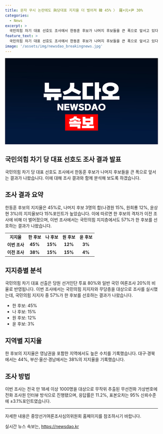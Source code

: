 ```yaml
---
title: 문자 무시 논란에도 與당대표 지지율 더 벌어져 韓 45% 〉 羅+元+尹 30%
categories:
  - News
excerpt: >
  국민의힘 차기 대표 선호도 조사에서 한동훈 후보가 나머지 후보들을 큰 폭으로 앞서고 있다는 여론조사 결과가 나왔다. 국민의힘 차기 대표는 당원 선거인단 투표 80%와 일반 국민 여론조사 20% 비율로 반영해 선출되며, 한동훈 후보는 이 조사에서 45%의 지지를 얻었다. 이번 조사는 전국 만 18세 이상 1000명을 대상으로 진행됐으며, 한 동향이 뜨거운 대구·경북과 부산·울산·경남 지역에서도 높은 지지를 얻고 있는 것으로 나타났다. (150자)
feature_text: >
  국민의힘 차기 대표 선호도 조사에서 한동훈 후보가 나머지 후보들을 큰 폭으로 앞서고 있다는 여론조사 결과가 나왔다. 국민의힘 차기 대표는 당원 선거인단 투표 80%와 일반 국민 여론조사 20% 비율로 반영해 선출되며, 한동훈 후보는 이 조사에서 45%의 지지를 얻었다. 이번 조사는 전국 만 18세 이상 1000명을 대상으로 진행됐으며, 한 동향이 뜨거운 대구·경북과 부산·울산·경남 지역에서도 높은 지지를 얻고 있는 것으로 나타났다. (150자)
image: '/assets/img/newsdao_breakingnews.jpg'
---
```


<p><img src="/assets/img/newsdao_breakingnews.jpg" alt="bookingtag 속보" /></p>

<h2>국민의힘 차기 당 대표 선호도 조사 결과 발표</h2>

<p data-ke-size="size16">국민의힘 차기 당 대표 선호도 조사에서 한동훈 후보가 나머지 후보들을 큰 폭으로 앞서는 결과가 나왔습니다. 이에 대해 조사 결과와 함께 분석해 보도록 하겠습니다.</p>

<h2 data-ke-size="size26">조사 결과 요약</h2>

<p data-ke-size="size16">한동훈 후보의 지지율은 45%로, 나머지 후보 3명의 합(나경원 15%, 원희룡 12%, 윤상현 3%)의 지지율보다 15%포인트가 높았습니다. 이에 따르면 한 후보의 격차가 이전 조사에 비해 더 벌어졌으며, 이번 조사에서는 국민의힘 지지층에서도 57%가 한 후보를 선호하는 결과가 나왔습니다.</p>

<table>
  <tr>
    <td style="text-align: center; height: 17px;"><b>지지율</b></td>
    <td style="text-align: center; height: 17px;"><b>한 후보</b></td>
    <td style="text-align: center; height: 17px;"><b>나 후보</b></td>
    <td style="text-align: center; height: 17px;"><b>원 후보</b></td>
    <td style="text-align: center; height: 17px;"><b>윤 후보</b></td>
  </tr>
  <tr>
    <td style="text-align: center; height: 17px;"><b>이번 조사</b></td>
    <td style="text-align: center; height: 17px;"><b>45%</b></td>
    <td style="text-align: center; height: 17px;"><b>15%</b></td>
    <td style="text-align: center; height: 17px;"><b>12%</b></td>
    <td style="text-align: center; height: 17px;"><b>3%</b></td>
  </tr>
  <tr>
    <td style="text-align: center; height: 17px;"><b>이전 조사</b></td>
    <td style="text-align: center; height: 17px;"><b>38%</b></td>
    <td style="text-align: center; height: 17px;"><b>15%</b></td>
    <td style="text-align: center; height: 17px;"><b>15%</b></td>
    <td style="text-align: center; height: 17px;"><b>4%</b></td>
  </tr>
</table>

<h2 data-ke-size="size26">지지층별 분석</h2>

<p data-ke-size="size16">국민의힘 차기 대표 선출은 당원 선거인단 투표 80%와 일반 국민 여론조사 20%의 비율로 반영됩니다. 이번 조사에서는 국민의힘 지지자와 무당층을 대상으로 조사를 실시했는데, 국민의힘 지지자 중 57%가 한 후보를 선호하는 결과가 나왔습니다.</p>

<ul>
  <li>한 후보: 45%</li>
  <li>나 후보: 15%</li>
  <li>원 후보: 12%</li>
  <li>윤 후보: 3%</li>
</ul>

<h2 data-ke-size="size26">지역별 지지율</h2>

<p data-ke-size="size16">한 후보의 지지율은 영남권을 포함한 지역에서도 높은 수치를 기록했습니다. 대구·경북에서는 44%, 부산·울산·경남에서는 38%의 지지율을 기록했습니다.</p>

<h2 data-ke-size="size26">조사 방법</h2>

<p data-ke-size="size16">이번 조사는 전국 만 18세 이상 1000명을 대상으로 무작위 추출된 무선전화 가상번호에 전화 조사원 인터뷰 방식으로 진행됐으며, 응답률은 11.2%, 표본오차는 95% 신뢰수준에 ±3.1%포인트였습니다.</p>

<hr>

<p data-ke-size="size16">자세한 내용은 중앙선거여론조사심의위원회 홈페이지를 참조하시기 바랍니다.</p>
실시간 뉴스 속보는, <a href="https://newsdao.kr" rel="dofollow">https://newsdao.kr</a>


